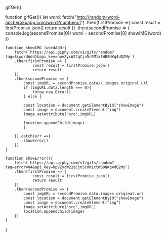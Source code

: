 gifGet()

function gifGet(){
let word;
    fetch("http://random-word-api.herokuapp.com/word?number=1")
    .then(firstPromise =>{
        const result = firstPromise.json()
        return result
    })
    .then(secondPromise => {
        console.log(secondPromise[0])
        word = secondPromise[0]
        showIMG(word)
    })

    function showIMG (wordAdd){
        fetch(`https://api.giphy.com/v1/gifs/random?tag=${wordAdd}&api_key=hpvZycW22qCjn5cRM1xtWB8NKq4dQ2My`)
        .then(firstPromise => {
                const result = firstPromise.json()
                return result
        })
        .then(secondPromise => {
            const imgURL = secondPromise.data//.images.original.url
            if (imgURL.data.length === 0){
                throw new Error()
            } else {
                
            const location = document.getElementById("showImage")
            const image = document.createElement("img")
            image.setAttribute("src",imgURL)

            location.appendChild(image)
            }

        }).catch(err =>{
            showError()
        })
    }

    function showError(){
        fetch(`https://api.giphy.com/v1/gifs/random?tag=error404&api_key=hpvZycW22qCjn5cRM1xtWB8NKq4dQ2My`)
        .then(firstPromise => {
                const result = firstPromise.json()
                return result
        })
        .then(secondPromise => {
            const imgURL = secondPromise.data.images.original.url
            const location = document.getElementById("showImage")
            const image = document.createElement("img")
            image.setAttribute("src",imgURL)
            location.appendChild(image)
        })
    }
    
}